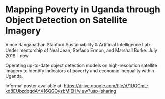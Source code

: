 # Mapping Poverty in Uganda through Object Detection on Satellite Imagery

Vince Ranganathan
Stanford Sustainability & Artificial Intelligence Lab
Under mentorship of Neal Jean, Stefano Ermon, and Marshall Burke.
July 2018 - now

Operating up-to-date object detection models on high-resolution satellite imagery to identify indicators of poverty and economic inequality within Uganda.

Informal poster available at: https://drive.google.com/file/d/1UOCmL-kd8EUbzdqqdAYX16QGOyzbMIEH/view?usp=sharing
